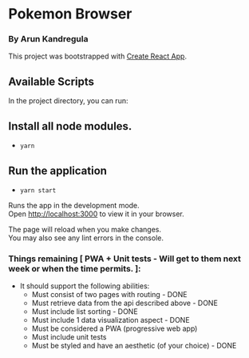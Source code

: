 # Pokemon Browser

###  By Arun Kandregula


This project was bootstrapped with [Create React App](https://github.com/facebook/create-react-app).

## Available Scripts

In the project directory, you can run:

## Install all node modules.
-  `yarn`
## Run the application
-  `yarn start`

Runs the app in the development mode.\
Open [http://localhost:3000](http://localhost:3000) to view it in your browser.

The page will reload when you make changes.\
You may also see any lint errors in the console.


### Things remaining [ PWA + Unit tests - Will get to them next week or when the time permits. ]:
  - It should support the following abilities:
    - Must consist of two pages with routing - DONE
    - Must retrieve data from the api described above - DONE
    - Must include list sorting - DONE
    - Must include 1 data visualization aspect - DONE
    - Must be considered a PWA (progressive web app) 
    - Must include unit tests
    - Must be styled and have an aesthetic (of your choice) - DONE

